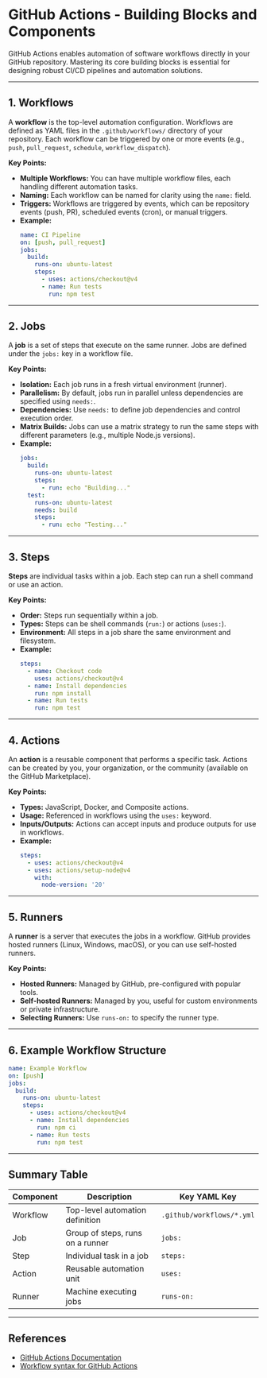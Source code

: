 # GitHub Actions - Building Blocks and Components

GitHub Actions enables automation of software workflows directly in your GitHub repository. Mastering its core building blocks is essential for designing robust CI/CD pipelines and automation solutions.

---

## 1. Workflows

A **workflow** is the top-level automation configuration. Workflows are defined as YAML files in the `.github/workflows/` directory of your repository. Each workflow can be triggered by one or more events (e.g., `push`, `pull_request`, `schedule`, `workflow_dispatch`).

**Key Points:**
- **Multiple Workflows:** You can have multiple workflow files, each handling different automation tasks.
- **Naming:** Each workflow can be named for clarity using the `name:` field.
- **Triggers:** Workflows are triggered by events, which can be repository events (push, PR), scheduled events (cron), or manual triggers.
- **Example:**
    ```yaml
    name: CI Pipeline
    on: [push, pull_request]
    jobs:
      build:
        runs-on: ubuntu-latest
        steps:
          - uses: actions/checkout@v4
          - name: Run tests
            run: npm test
    ```

---

## 2. Jobs

A **job** is a set of steps that execute on the same runner. Jobs are defined under the `jobs:` key in a workflow file.

**Key Points:**
- **Isolation:** Each job runs in a fresh virtual environment (runner).
- **Parallelism:** By default, jobs run in parallel unless dependencies are specified using `needs:`.
- **Dependencies:** Use `needs:` to define job dependencies and control execution order.
- **Matrix Builds:** Jobs can use a matrix strategy to run the same steps with different parameters (e.g., multiple Node.js versions).
- **Example:**
    ```yaml
    jobs:
      build:
        runs-on: ubuntu-latest
        steps:
          - run: echo "Building..."
      test:
        runs-on: ubuntu-latest
        needs: build
        steps:
          - run: echo "Testing..."
    ```

---

## 3. Steps

**Steps** are individual tasks within a job. Each step can run a shell command or use an action.

**Key Points:**
- **Order:** Steps run sequentially within a job.
- **Types:** Steps can be shell commands (`run:`) or actions (`uses:`).
- **Environment:** All steps in a job share the same environment and filesystem.
- **Example:**
    ```yaml
    steps:
      - name: Checkout code
        uses: actions/checkout@v4
      - name: Install dependencies
        run: npm install
      - name: Run tests
        run: npm test
    ```

---

## 4. Actions

An **action** is a reusable component that performs a specific task. Actions can be created by you, your organization, or the community (available on the GitHub Marketplace).

**Key Points:**
- **Types:** JavaScript, Docker, and Composite actions.
- **Usage:** Referenced in workflows using the `uses:` keyword.
- **Inputs/Outputs:** Actions can accept inputs and produce outputs for use in workflows.
- **Example:**
    ```yaml
    steps:
      - uses: actions/checkout@v4
      - uses: actions/setup-node@v4
        with:
          node-version: '20'
    ```

---

## 5. Runners

A **runner** is a server that executes the jobs in a workflow. GitHub provides hosted runners (Linux, Windows, macOS), or you can use self-hosted runners.

**Key Points:**
- **Hosted Runners:** Managed by GitHub, pre-configured with popular tools.
- **Self-hosted Runners:** Managed by you, useful for custom environments or private infrastructure.
- **Selecting Runners:** Use `runs-on:` to specify the runner type.

---

## 6. Example Workflow Structure

```yaml
name: Example Workflow
on: [push]
jobs:
  build:
    runs-on: ubuntu-latest
    steps:
      - uses: actions/checkout@v4
      - name: Install dependencies
        run: npm ci
      - name: Run tests
        run: npm test
```

---

## Summary Table

| Component | Description | Key YAML Key |
|-----------|-------------|-------------|
| Workflow  | Top-level automation definition | `.github/workflows/*.yml` |
| Job       | Group of steps, runs on a runner | `jobs:` |
| Step      | Individual task in a job | `steps:` |
| Action    | Reusable automation unit | `uses:` |
| Runner    | Machine executing jobs | `runs-on:` |

---

## References

- [GitHub Actions Documentation](https://docs.github.com/en/actions)
- [Workflow syntax for GitHub Actions](https://docs.github.com/en/actions/using-workflows/workflow-syntax-for-github-actions)